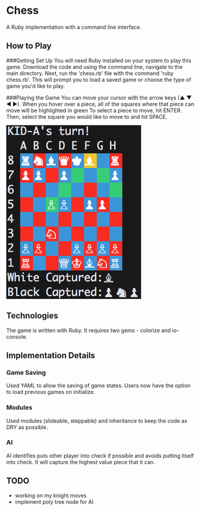 # Chess

A Ruby implementation with a command line interface.

## How to Play

###Getting Set Up
You will need Ruby installed on your system to play this game. Download the code and using the command line, navigate to the main directory. Next, run the 'chess.rb' file with the command 'ruby chess.rb'. This will prompt you to load a saved game or choose the type of game you'd like to play.

###Playing the Game
You can move your cursor with the arrow keys (▲ ▼ ◀ ▶). When you hover over a piece, all of the squares where that piece can move will be highlighted in green To select a piece to move, hit ENTER. Then, select the square you would like to move to and hit SPACE.

![chess-screenshot](images/screenshot.png)

## Technologies

The game is written with Ruby. It requires two gems - colorize and io-console.

## Implementation Details

### Game Saving
Used YAML to allow the saving of game states. Users now have the option to load previous games on initialize.



### Modules
Used modules (slideable, steppable) and inheritance to keep the code as DRY as possible.


### AI
AI identifies puts other player into check if possible and avoids putting itself into check. It will capture the highest value piece that it can.




## TODO
* working on my knight moves
* implement poly tree node for AI
